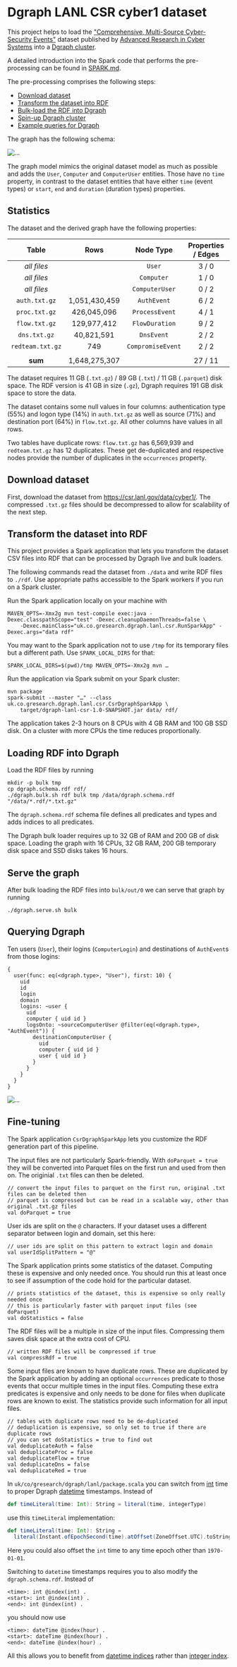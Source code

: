 # Dgraph LANL CSR cyber1 dataset

This project helps to load the ["Comprehensive, Multi-Source Cyber-Security Events"](https://csr.lanl.gov/data/cyber1/) dataset published
by [Advanced Research in Cyber Systems](https://csr.lanl.gov/) into a [Dgraph cluster](https://dgraph.io/docs/get-started#dgraph).

A detailed introduction into the Spark code that performs the pre-processing can be found in [SPARK.md](SPARK.md).

The pre-processing comprises the following steps:

- [Download dataset](#download-dataset)
- [Transform the dataset into RDF](#transform-the-dataset-into-rdf)
- [Bulk-load the RDF into Dgraph](#loading-rdf-into-dgraph)
- [Spin-up Dgraph cluster](#serve-the-graph)
- [Example queries for Dgraph](#querying-dgraph)

The graph has the following schema:

![...](schema.png)

The graph model mimics the original dataset model as much as possible and adds the `User`, `Computer`
and `ComputerUser` entities. Those have no `time` property, in contrast to the dataset entities that
have either `time` (event types) or `start`, `end` and `duration` (duration types) properties.

## Statistics

The dataset and the derived graph have the following properties:

|Table           |Rows         |Node Type        |Properties<br/>/ Edges|Nodes        |Triples       |
|:--------------:|:-----------:|:---------------:|:--------------------:|:-----------:|:------------:|
|*all files*     |             |`User`           | 3 / 0                |      100,162|       400,648|
|*all files*     |             |`Computer`       | 1 / 0                |       17,684|        35,368|
|*all files*     |             |`ComputerUser`   | 0 / 2                |      900,983|     2,702,949|
|`auth.txt.gz`   |1,051,430,459|`AuthEvent`      | 6 / 2                |1,051,430,459| 7,680,842,814|
|`proc.txt.gz`   |  426,045,096|`ProcessEvent`   | 4 / 1                |  426,045,096| 2,130,225,480|
|`flow.txt.gz`   |  129,977,412|`FlowDuration`   | 9 / 2                |  107,968,032| 1,048,963,354|
|`dns.txt.gz`    |   40,821,591|`DnsEvent`       | 2 / 2                |   40,821,591|   163,286,364|
|`redteam.txt.gz`|          749|`CompromiseEvent`| 2 / 2                |          715|         2,872|
|||||||
|**sum**         |1,648,275,307|                 |27 / 11               |1,627,284,722|11,026,459,849|

The dataset requires 11 GB (`.txt.gz`) / 89 GB (`.txt`) / 11 GB (`.parquet`) disk space.
The RDF version is 41 GB in size (`.gz`), Dgraph requires 191 GB disk space to store the data.

The dataset contains some null values in four columns:
authentication type (55%) and logon type (14%) in `auth.txt.gz` as well as
source (71%) and destination port (64%) in `flow.txt.gz`.
All other columns have values in all rows.

Two tables have duplicate rows: `flow.txt.gz` has 6,569,939 and `redteam.txt.gz` has 12 duplicates.
These get de-duplicated and respective nodes provide the number of duplicates in the `occurrences`
property.

## Download dataset

First, download the dataset from https://csr.lanl.gov/data/cyber1/.
The compressed `.txt.gz` files should be decompressed to allow for scalability of the next step.

## Transform the dataset into RDF

This project provides a Spark application that lets you transform the dataset CSV files into RDF
that can be processed by Dgraph live and bulk loaders.

The following commands read the dataset from `./data` and write RDF files to `./rdf`.
Use appropriate paths accessible to the Spark workers if you run on a Spark cluster.

Run the Spark application locally on your machine with

    MAVEN_OPTS=-Xmx2g mvn test-compile exec:java -Dexec.classpathScope="test" -Dexec.cleanupDaemonThreads=false \
        -Dexec.mainClass="uk.co.gresearch.dgraph.lanl.csr.RunSparkApp" -Dexec.args="data rdf"

You may want to the Spark application not to use `/tmp` for its temporary files but a different path.
Use `SPARK_LOCAL_DIRS` for that:

    SPARK_LOCAL_DIRS=$(pwd)/tmp MAVEN_OPTS=-Xmx2g mvn …

Run the application via Spark submit on your Spark cluster:

    mvn package
    spark-submit --master "…" --class uk.co.gresearch.dgraph.lanl.csr.CsrDgraphSparkApp \
        target/dgraph-lanl-csr-1.0-SNAPSHOT.jar data/ rdf/

The application takes 2-3 hours on 8 CPUs with 4 GB RAM and 100 GB SSD disk.
On a cluster with more CPUs the time reduces proportionally.

## Loading RDF into Dgraph

Load the RDF files by running

    mkdir -p bulk tmp
    cp dgraph.schema.rdf rdf/
    ./dgraph.bulk.sh rdf bulk tmp /data/dgraph.schema.rdf "/data/*.rdf/*.txt.gz"

The `dgraph.schema.rdf` schema file defines all predicates and types and adds indices to all predicates.

The Dgraph bulk loader requires up to 32 GB of RAM and 200 GB of disk space.
Loading the graph with 16 CPUs, 32 GB RAM, 200 GB temporary disk space and SSD disks takes 16 hours.

## Serve the graph

After bulk loading the RDF files into `bulk/out/0` we can serve that graph by running

    ./dgraph.serve.sh bulk

## Querying Dgraph

Ten users (`User`), their logins (`ComputerLogin`) and destinations of `AuthEvent`s from those logins:

    {
      user(func: eq(<dgraph.type>, "User"), first: 10) {
        uid
        id
        login
        domain
        logins: ~user {
          uid
          computer { uid id }
          logsOnto: ~sourceComputerUser @filter(eq(<dgraph.type>, "AuthEvent")) {
            destinationComputerUser {
              uid
              computer { uid id }
              user { uid id }
            }
          }
        }
      }
    }

![...](dgraph-ratel-query-graph.png)


## Fine-tuning

The Spark application `CsrDgraphSparkApp` lets you customize the RDF generation part of this pipeline.

The input files are not particularly Spark-friendly. With `doParquet = true` they will be converted into
Parquet files on the first run and used from then on. The originial `.txt` files can then be deleted.

    // convert the input files to parquet on the first run, original .txt files can be deleted then
    // parquet is compressed but can be read in a scalable way, other than original .txt.gz files
    val doParquet = true

User ids are split on the `@` characters. If your dataset uses a different separator between login and domain, set this here:

    // user ids are split on this pattern to extract login and domain
    val userIdSplitPattern = "@"

The Spark application prints some statistics of the dataset. Computing these is expensive and only needed once.
You should run this at least once to see if assumption of the code hold for the particular dataset.

    // prints statistics of the dataset, this is expensive so only really needed once
    // this is particularly faster with parquet input files (see doParquet)
    val doStatistics = false

The RDF files will be a multiple in size of the input files. Compressing them saves disk space at the extra cost of CPU.

    // written RDF files will be compressed if true
    val compressRdf = true

Some input files are known to have duplicate rows. These are duplicated by the Spark application by adding
an optional `occurrences` predicate to those events that occur multiple times in the input files.
Computing these extra predicates is expensive and only needs to be done for files when duplicate rows are known to exist.
The statistics provide such information for all input files.

    // tables with duplicate rows need to be de-duplicated
    // deduplication is expensive, so only set to true if there are duplicate rows
    // you can set doStatistics = true to find out
    val deduplicateAuth = false
    val deduplicateProc = false
    val deduplicateFlow = true
    val deduplicateDns = false
    val deduplicateRed = true

In `uk/co/gresearch/dgraph/lanl/package.scala` you can switch from [int](https://dgraph.io/docs/query-language/schema/#scalar-types) time
to proper Dgraph [datetime](https://dgraph.io/docs/query-language/schema/#scalar-types) timestamps.
Instead of

```scala
def timeLiteral(time: Int): String = literal(time, integerType)
```

use this `timeLiteral` implementation:

```scala
def timeLiteral(time: Int): String =
  literal(Instant.ofEpochSecond(time).atOffset(ZoneOffset.UTC).toString, datetimeType)
```

Here you could also offset the `int` time to any time epoch other than `1970-01-01`.

Switching to `datetime` timestamps requires you to also modify the `dgraph.schema.rdf`. Instead of

    <time>: int @index(int) .
    <start>: int @index(int) .
    <end>: int @index(int) .

you should now use

    <time>: dateTime @index(hour) .
    <start>: dateTime @index(hour) .
    <end>: dateTime @index(hour) .

All this allows you to benefit from [datetime indices](https://dgraph.io/docs/query-language/schema/#datetime-indices)
rather than [integer index](https://dgraph.io/docs/query-language/schema/#indexing).
